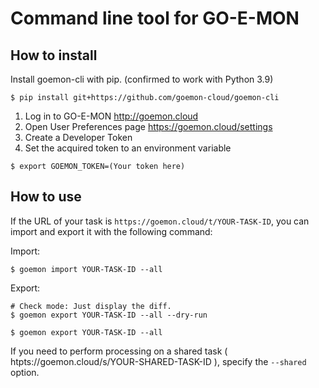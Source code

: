 # Command line tool for GO-E-MON

## How to install

Install goemon-cli with pip.
(confirmed to work with Python 3.9)

```
$ pip install git+https://github.com/goemon-cloud/goemon-cli
```

1. Log in to GO-E-MON http://goemon.cloud
2. Open User Preferences page https://goemon.cloud/settings
3. Create a Developer Token
4. Set the acquired token to an environment variable

```
$ export GOEMON_TOKEN=(Your token here)
```

## How to use

If the URL of your task is `https://goemon.cloud/t/YOUR-TASK-ID`, you can import and export it with the following command:

Import:
```
$ goemon import YOUR-TASK-ID --all
```

Export:
```
# Check mode: Just display the diff.
$ goemon export YOUR-TASK-ID --all --dry-run

$ goemon export YOUR-TASK-ID --all
```

If you need to perform processing on a shared task ( htpts://goemon.cloud/s/YOUR-SHARED-TASK-ID ), specify the `--shared` option.